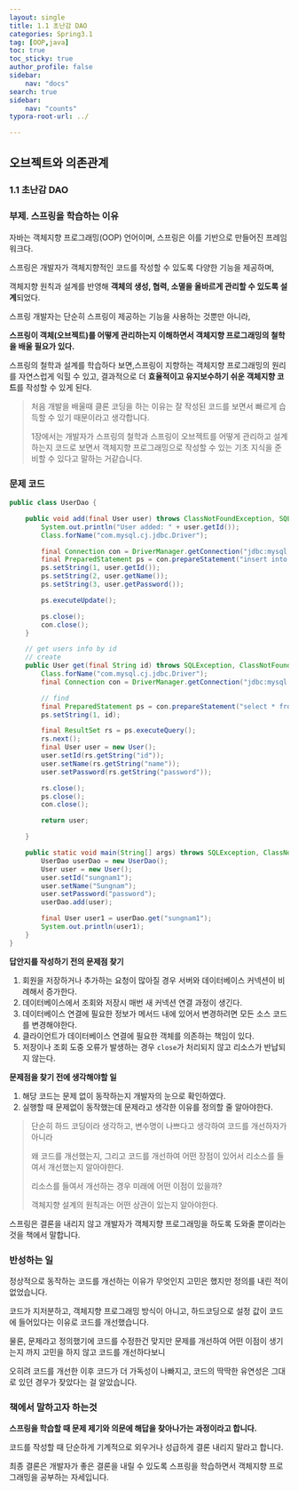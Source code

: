 ```yaml
---
layout: single
title: 1.1 초난감 DAO
categories: Spring3.1
tag: [OOP,java]
toc: true
toc_sticky: true
author_profile: false
sidebar:
    nav: "docs"
search: true
sidebar:
    nav: "counts"
typora-root-url: ../

---
```




## 오브젝트와 의존관계

### 1.1 초난감 DAO

### 부제. 스프링을 학습하는 이유

자바는 객체지향 프로그래밍(OOP) 언어이며, 스프링은 이를 기반으로 만들어진 프레임워크다.

스프링은 개발자가 객체지향적인 코드를 작성할 수 있도록 다양한 기능을 제공하며,

객체지향 원칙과 설계를 반영해 **객체의 생성, 협력, 소멸을 올바르게 관리할 수 있도록 설계**되었다.

스프링 개발자는 단순히 스프링이 제공하는 기능을 사용하는 것뿐만 아니라,

**스프링이 객체(오브젝트)를 어떻게 관리하는지 이해하면서 객체지향 프로그래밍의 철학을 배울 필요가 있다.**

스프링의 철학과 설계를 학습하다 보면,스프링이 지향하는 객체지향 프로그래밍의 원리를 자연스럽게 익힐 수 있고, 결과적으로 더 **효율적이고 유지보수하기 쉬운 객체지향 코드**를 작성할 수 있게 된다.

> 처음 개발을 배울때 클론 코딩을 하는 이유는 잘 작성된 코드를 보면서 빠르게 습득할 수 있기 때문이라고 생각합니다.
>
> 1장에서는 개발자가 스프링의 철학과 스프링이 오브젝트를 어떻게 관리하고 설계하는지 코드로 보면서 객체지향 프로그래밍으로 작성할 수 있는 기초 지식을 준비할 수 있다고 말하는 거같습니다.



### 문제 코드

```java
public class UserDao {

	public void add(final User user) throws ClassNotFoundException, SQLException {
		System.out.println("User added: " + user.getId());
		Class.forName("com.mysql.cj.jdbc.Driver");

		final Connection con = DriverManager.getConnection("jdbc:mysql://localhost/spring", "root", "1234");
		final PreparedStatement ps = con.prepareStatement("insert into users(id, name, password) values (?,?,?);");
		ps.setString(1, user.getId());
		ps.setString(2, user.getName());
		ps.setString(3, user.getPassword());

		ps.executeUpdate();

		ps.close();
		con.close();
	}

	// get users info by id
	// create
	public User get(final String id) throws SQLException, ClassNotFoundException {
		Class.forName("com.mysql.cj.jdbc.Driver");
		final Connection con = DriverManager.getConnection("jdbc:mysql://localhost/spring", "root", "1234");

		// find
		final PreparedStatement ps = con.prepareStatement("select * from users where id = ?;");
		ps.setString(1, id);

		final ResultSet rs = ps.executeQuery();
		rs.next();
		final User user = new User();
		user.setId(rs.getString("id"));
		user.setName(rs.getString("name"));
		user.setPassword(rs.getString("password"));

		rs.close();
		ps.close();
		con.close();

		return user;

	}

	public static void main(String[] args) throws SQLException, ClassNotFoundException {
		UserDao userDao = new UserDao();
		User user = new User();
		user.setId("sungnam1");
		user.setName("Sungnam");
		user.setPassword("password");
		userDao.add(user);

		final User user1 = userDao.get("sungnam1");
		System.out.println(user1);
	}
}
```

**답안지를 작성하기 전의 문제점 찾기**

1. 회원을 저장하거나 추가하는 요청이 많아질 경우 서버와 데이터베이스 커넥션이 비례해서 증가한다.
2. 데이터베이스에서 조회와 저장시 매번 새 커넥션 연결 과정이 생긴다.
3. 데이터베이스 연결에 필요한 정보가 메서드 내에 있어서 변경하려면 모든 소스 코드를 변경해야한다.
4. 클라이언트가 데이터베이스 연결에 필요한 객체를 의존하는 책임이 있다.
5. 저장이나 조회 도중 오류가 발생하는 경우 `close`가 처리되지 않고 리소스가 반납되지 않는다.

**문제점을 찾기 전에 생각해야할 일**

1. 해당 코드는 문제 없이 동작하는지 개발자의 눈으로 확인하였다.
2. 실행할 때 문제없이 동작했는데 문제라고 생각한 이유를 정의할 줄 알아야한다.

> 단순히 하드 코딩이라 생각하고, 변수명이 나쁘다고 생각하여 코드를 개선하자가 아니라
>
> 왜 코드를 개선했는지, 그리고 코드를 개선하여 어떤 장점이 있어서 리소스를 들여서 개선했는지 알아야한다.
>
> 리소스를 들여서 개선하는 경우 미래에 어떤 이점이 있을까?
>
> 객체지향 설계의 원칙과는 어떤 상관이 있는지 알아야한다.

스프링은 결론을 내리지 않고 개발자가 객체지향 프로그래밍을 하도록 도와줄 뿐이라는 것을 책에서 말합니다.

### 반성하는 일

정상적으로 동작하는 코드를 개선하는 이유가 무엇인지 고민은 했지만 정의를 내린 적이 없었습니다.

코드가 지저분하고, 객체지향 프로그래밍 방식이 아니고, 하드코딩으로 설정 값이 코드에 들어있다는 이유로 코드를 개선했습니다.

물론, 문제라고 정의했기에 코드를 수정한건 맞지만 문제를 개선하여 어떤 이점이 생기는지 까지 고민을 하지 않고 코드를 개선하다보니

오히려 코드를 개선한 이후 코드가 더 가독성이 나빠지고, 코드의 딱딱한 유연성은 그대로 있던 경우가 잦았다는 걸 알았습니다.

### 책에서 말하고자 하는것

**스프링을 학습할 때 문제 제기와 의문에 해답을 찾아나가는 과정이라고 합니다.**

코드를 작성할 때 단순하게 기계적으로 외우거나 성급하게 결론 내리지 말라고 합니다.

최종 결론은 개발자가 좋은 결론을 내릴 수 있도록 스프링을 학습하면서 객체지향 프로그래밍을 공부하는 자세입니다.